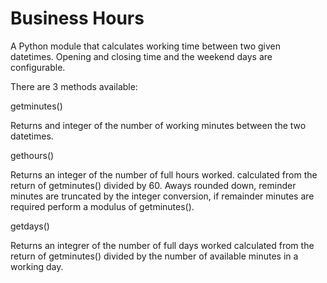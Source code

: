 Business Hours
==============

A Python module that calculates working time between two given datetimes. Opening and closing time and the weekend days are configurable.

There are 3 methods available:

getminutes()

Returns and integer of the number of working minutes between the two datetimes.

gethours()

Returns an integer of the number of full hours worked. calculated from the return of getminutes() divided by 60. Aways rounded down, reminder minutes are truncated by the integer conversion, if remainder minutes are required perform a modulus of getminutes().

getdays()

Returns an integrer of the number of full days worked calculated from the return of getminutes() divided by the number of available minutes in a working day.
